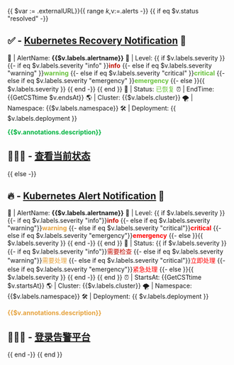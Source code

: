 {{ $var := .externalURL}}{{ range $k,$v:=.alerts -}}
{{ if eq $v.status "resolved" -}}
## ✅ - [Kubernetes Recovery Notification]({{$v.generatorURL}}) 🤖

📢 | AlertName: **{{$v.labels.alertname}}**
🎯 | Level: {{ if $v.labels.severity }}
{{- if eq $v.labels.severity "info" }}<font color="comment">**info**</font>
{{- else if eq $v.labels.severity "warning" }}<font color="#67C23A">**warning**</font>
{{- else if eq $v.labels.severity "critical" }}<font color="#67C23A">**critical**</font>
{{- else if eq $v.labels.severity "emergency" }}<font color="#67C23A">**emergency**</font>
{{- else }}{{ $v.labels.severity }}
{{ end -}}
{{ end }}
💬 | Status: <font color="#67C23A">已恢复</font>
⏰ | EndTime: {{GetCSTtime $v.endsAt}}
🌎 | Cluster: {{$v.labels.cluster}}
🌪️ | Namespace: {{$v.labels.namespace}}
🛠️ | Deployment: {{ $v.labels.deployment }}

<font color="#02b340">**{{$v.annotations.description}}**</font>

## 👨🏻‍💻 - [查看当前状态]({{$v.generatorURL}}) 
{{ else -}}

## 🔥 - [Kubernetes Alert Notification]({{$v.generatorURL}}) 🤖

📢 | AlertName: **{{$v.labels.alertname}}**
🎯 | Level: {{ if $v.labels.severity }}
{{- if eq $v.labels.severity "info"}}<font color="comment">**info**</font>
{{- else if eq $v.labels.severity "warning"}}<font color="#E6A23C">**warning**</font>
{{- else if eq $v.labels.severity "critical"}}<font color="#FF0000">**critical**</font>
{{- else if eq $v.labels.severity "emergency"}}<font color="#FF0000">**emergency**</font>
{{- else }}{{ $v.labels.severity }}
{{ end -}}
{{ end }}
💬 | Status: {{ if $v.labels.severity }}
{{- if eq $v.labels.severity "info"}}<font color="comment">需要检查</font>
{{- else if eq $v.labels.severity "warning"}}<font color="#E6A23C">需要处理</font>
{{- else if eq $v.labels.severity "critical"}}<font color="#FF0000">立即处理</font>
{{- else if eq $v.labels.severity "emergency"}}<font color="#FF0000">紧急处理</font>
{{- else }}{{ $v.labels.severity }}
{{ end -}}
{{ end }}
⏰ | StartsAt: {{GetCSTtime $v.startsAt}}
🌎 | Cluster: {{$v.labels.cluster}}
🌪️ | Namespace: {{$v.labels.namespace}}
🛠️ | Deployment: {{ $v.labels.deployment }}

<font color="#E6A23C">**{{$v.annotations.description}}**</font>

## 👨🏻‍💻 - [登录告警平台]({{$var}}) 
{{ end -}}
{{ end }}